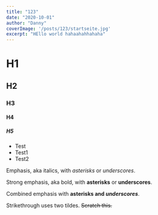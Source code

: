 ```yaml
---
title: "123"
date: "2020-10-01"
author: "Danny"
coverImage: '/posts/123/startseite.jpg'
excerpt: "HEllo world hahaahahhahaha"
---
```


# H1
## H2
### H3
#### H4
##### H5

- Test
- Test1
- Test2

Emphasis, aka italics, with *asterisks* or _underscores_.

Strong emphasis, aka bold, with **asterisks** or __underscores__.

Combined emphasis with **asterisks and _underscores_**.

Strikethrough uses two tildes. ~~Scratch this.~~